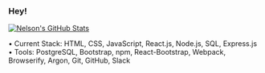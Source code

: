### Hey!

[![Nelson's GitHub Stats](https://github-readme-stats.vercel.app/api?username=neldaza)](https://github.com/neldaza/github-readme-stats)

• Current Stack:  HTML, CSS, JavaScript, React.js, Node.js, SQL, Express.js
• Tools:  PostgreSQL, Bootstrap, npm, React-Bootstrap, Webpack, Browserify, Argon, Git, GitHub, Slack 

<!--
**neldaza/neldaza** is a ✨ _special_ ✨ repository because its `README.md` (this file) appears on your GitHub profile.

Here are some ideas to get you started:

- 🔭 I’m currently working on ...
- 🌱 I’m currently learning ...
- 👯 I’m looking to collaborate on ...
- 🤔 I’m looking for help with ...
- 💬 Ask me about ...
- 📫 How to reach me: ...
- 😄 Pronouns: ...
- ⚡ Fun fact: ...
-->
